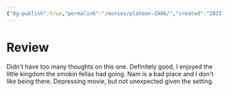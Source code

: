```yaml
---
{"dg-publish":true,"permalink":"/movies/platoon-1986/","created":"2023-12-04","updated":"2023-12-28"}
---
```



# Review

Didn't have too many thoughts on this one. Definitely good, I enjoyed the little kingdom the smokin fellas had going. Nam is a bad place and I don't like being there. Depressing movie, but not unexpected given the setting.
